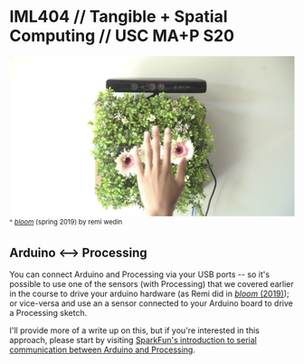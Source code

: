 # IML404 // Tangible + Spatial Computing // USC MA+P S20   

![bloom (spring 2019)](https://github.com/johnbcarpenter/USC_IML404_IMAGES/blob/master/images/remi-wedin-bloom.png)
<sup>^ [_bloom_](https://www.remiwedin.com/bloom) (spring 2019) by remi wedin</sup>

## Arduino <--> Processing
You can connect Arduino and Processing via your USB ports -- so it's possible to use one of the sensors (with Processing) that we covered earlier in the course to drive your arduino hardware (as Remi did in [_bloom_ (2019)](https://www.remiwedin.com/bloom)); or vice-versa and use an a sensor connected to your Arduino board to drive a Processing sketch.

I'll provide more of a write up on this, but if you're interested in this approach, please start by visiting [SparkFun's introduction to serial communication between Arduino and Processing](https://learn.sparkfun.com/tutorials/connecting-arduino-to-processing/all).
